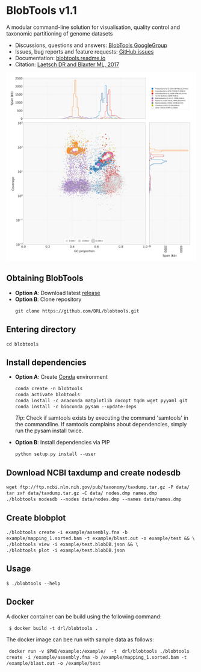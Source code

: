 BlobTools v1.1
===============================
A modular command-line solution for visualisation, quality control and taxonomic partitioning of genome datasets

- Discussions, questions and answers: [BlobTools GoogleGroup](https://groups.google.com/forum/#!forum/blobtools)
- Issues, bug reports and feature requests: [GitHub issues](https://github.com/DRL/blobtools/issues)
- Documentation: [blobtools.readme.io](https://blobtools.readme.io)
- Citation: [Laetsch DR and Blaxter ML, 2017](https://f1000research.com/articles/6-1287/v1)

![](https://github.com/DRL/blobtools/blob/master/example/blobplot.png)

Obtaining BlobTools
------------
- **Option A**: Download latest [release](https://github.com/DRL/blobtools/releases/latest)
- **Option B**: Clone repository
  ```
  git clone https://github.com/DRL/blobtools.git
  ```

Entering directory
------------
  ```
  cd blobtools
  ```

Install dependencies
------------
- **Option A**: Create [Conda](https://conda.io/en/latest/miniconda.html) environment

  ```
  conda create -n blobtools
  conda activate blobtools
  conda install -c anaconda matplotlib docopt tqdm wget pyyaml git
  conda install -c bioconda pysam --update-deps
  ```
  *Tip*: Check if samtools exists by executing the command 'samtools' in the commandline. If samtools complains about dependencies, simply run the pysam install twice.

- **Option B**: Install dependencies via PIP
  ```
  python setup.py install --user
  ```

Download NCBI taxdump and create nodesdb
------------
  ```
  wget ftp://ftp.ncbi.nlm.nih.gov/pub/taxonomy/taxdump.tar.gz -P data/
  tar zxf data/taxdump.tar.gz -C data/ nodes.dmp names.dmp
  ./blobtools nodesdb --nodes data/nodes.dmp --names data/names.dmp
  ```

Create blobplot
------------
  ```
  ./blobtools create -i example/assembly.fna -b example/mapping_1.sorted.bam -t example/blast.out -o example/test && \
  ./blobtools view -i example/test.blobDB.json && \
  ./blobtools plot -i example/test.blobDB.json
  ```
Usage
-----

    $ ./blobtools --help


Docker
------

A docker container can be build using the following command:

     $ docker build -t drl/blobtools .

The docker image can bee run with sample data as follows:

     docker run -v $PWD/example:/example/  -t  drl/blobtools ./blobtools create -i /example/assembly.fna -b /example/mapping_1.sorted.bam -t /example/blast.out -o /example/test
